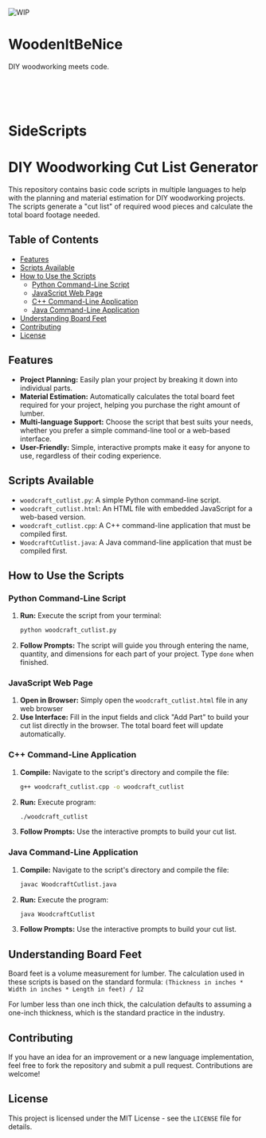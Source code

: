 ![WIP](https://img.shields.io/badge/status-Work_in_Progress-yellow?style=for-the-badge&logoColor=white)

# WoodenItBeNice
DIY woodworking meets code.

<br>
<br>
<br>

<h1>SideScripts</h1>

# DIY Woodworking Cut List Generator

This repository contains basic code scripts in multiple languages to help with the planning and material estimation for DIY woodworking projects. The scripts generate a "cut list" of required wood pieces and calculate the total board footage needed.

## Table of Contents
- [Features](#features)
- [Scripts Available](#scripts-available)
- [How to Use the Scripts](#how-to-use-the-scripts)
  - [Python Command-Line Script](#python-command-line-script)
  - [JavaScript Web Page](#javascript-web-page)
  - [C++ Command-Line Application](#c-command-line-application)
  - [Java Command-Line Application](#java-command-line-application)
- [Understanding Board Feet](#understanding-board-feet)
- [Contributing](#contributing)
- [License](#license)

## Features
- **Project Planning:** Easily plan your project by breaking it down into individual parts.
- **Material Estimation:** Automatically calculates the total board feet required for your project, helping you purchase the right amount of lumber.
- **Multi-language Support:** Choose the script that best suits your needs, whether you prefer a simple command-line tool or a web-based interface.
- **User-Friendly:** Simple, interactive prompts make it easy for anyone to use, regardless of their coding experience.

## Scripts Available
- `woodcraft_cutlist.py`: A simple Python command-line script.
- `woodcraft_cutlist.html`: An HTML file with embedded JavaScript for a web-based version.
- `woodcraft_cutlist.cpp`: A C++ command-line application that must be compiled first.
- `WoodcraftCutlist.java`: A Java command-line application that must be compiled first.

## How to Use the Scripts

### Python Command-Line Script
1.  **Run:** Execute the script from your terminal:
    ```sh
    python woodcraft_cutlist.py
    ```
2.  **Follow Prompts:** The script will guide you through entering the name, quantity, and dimensions for each part of your project. Type `done` when finished.

### JavaScript Web Page
1.  **Open in Browser:** Simply open the `woodcraft_cutlist.html` file in any web browser
2.  **Use Interface:** Fill in the input fields and click "Add Part" to build your cut list directly in the browser. The total board feet will update automatically.

### C++ Command-Line Application
1.  **Compile:** Navigate to the script's directory and compile the file:
    ```sh
    g++ woodcraft_cutlist.cpp -o woodcraft_cutlist
    ```
2.  **Run:** Execute program:
    ```sh
    ./woodcraft_cutlist
    ```
3.  **Follow Prompts:** Use the interactive prompts to build your cut list.

### Java Command-Line Application
1.  **Compile:** Navigate to the script's directory and compile the file:
    ```sh
    javac WoodcraftCutlist.java
    ```
2.  **Run:** Execute the program:
    ```sh
    java WoodcraftCutlist
    ```
3.  **Follow Prompts:** Use the interactive prompts to build your cut list.

## Understanding Board Feet
Board feet is a volume measurement for lumber. The calculation used in these scripts is based on the standard formula:
`(Thickness in inches * Width in inches * Length in feet) / 12`

For lumber less than one inch thick, the calculation defaults to assuming a one-inch thickness, which is the standard practice in the industry.

## Contributing
If you have an idea for an improvement or a new language implementation, feel free to fork the repository and submit a pull request. Contributions are welcome!

## License
This project is licensed under the MIT License - see the `LICENSE` file for details.
